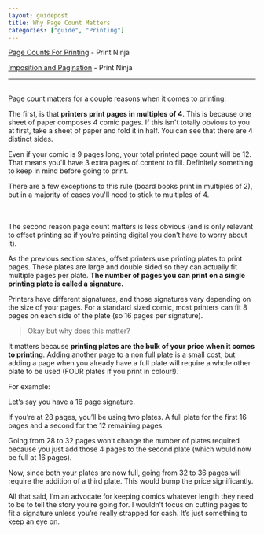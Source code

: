 ```yaml
---
layout: guidepost
title: Why Page Count Matters
categories: ["guide", "Printing"]
---
```


[Page Counts For Printing](http://www.printninja.com/printing-resource-center/printing-options/book-services/page-count) - Print Ninja

[Imposition and Pagination](http://www.printninja.com/printing-resource-center/printing-academy/pre-press-production/imposition-pagination) - Print Ninja

<hr><br>
Page count matters for a couple reasons when it comes to printing:

The first, is that **printers print pages in multiples of 4**. This is because one sheet of paper composes 4 comic pages. If this isn't totally obvious to you at first, take a sheet of paper and fold it in half. You can see that there are 4 distinct sides.

Even if your comic is 9 pages long, your total printed page count will be 12. That means you'll have 3 extra pages of content to fill. Definitely something to keep in mind before going to print.

There are a few exceptions to this rule (board books print in multiples of 2), but in a majority of cases you'll need to stick to multiples of 4.

<br><br>
The second reason page count matters is less obvious (and is only relevant to offset printing so if you’re printing digital you don’t have to worry about it).

As the previous section states, offset printers use printing plates to print pages. These plates are large and double sided so they can actually fit multiple pages per plate. **The number of pages you can print on a single printing plate is called a signature.**

Printers have different signatures, and those signatures vary depending on the size of your pages. For a standard sized comic, most printers can fit 8 pages on each side of the plate (so 16 pages per signature).

> Okay but why does this matter?

It matters because **printing plates are the bulk of your price when it comes to printing**. Adding another page to a non full plate is a small cost, but adding a page when you already have a full plate will require a whole other plate to be used (FOUR plates if you print in colour!).

For example:

Let’s say you have a 16 page signature.

If you’re at 28 pages, you’ll be using two plates. A full plate for the first 16 pages and a second for the 12 remaining pages.

Going from 28 to 32 pages won’t change the number of plates required because you just add those 4 pages to the second plate (which would now be full at 16 pages).

Now, since both your plates are now full, going from 32 to 36 pages will require the addition of a third plate. This would bump the price significantly.

All that said, I’m an advocate for keeping comics whatever length they need to be to tell the story you’re going for. I wouldn’t focus on cutting pages to fit a signature unless you’re really strapped for cash. It’s just something to keep an eye on.